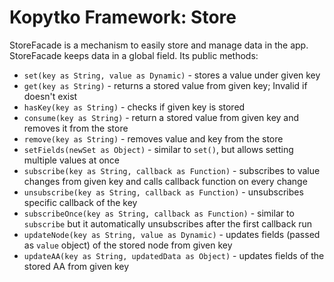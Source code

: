 # Kopytko Framework: Store

StoreFacade is a mechanism to easily store and manage data in the app. StoreFacade keeps data in a global field.
Its public methods:
- `set(key as String, value as Dynamic)` - stores a value under given key
- `get(key as String)` - returns a stored value from given key; Invalid if doesn't exist
- `hasKey(key as String)` - checks if given key is stored
- `consume(key as String)` - return a stored value from given key and removes it from the store
- `remove(key as String)` - removes value and key from the store
- `setFields(newSet as Object)` - similar to `set()`, but allows setting multiple values at once
- `subscribe(key as String, callback as Function)` - subscribes to value changes from given key and calls callback function on every change
- `unsubscribe(key as String, callback as Function)` - unsubscribes specific callback of the key
- `subscribeOnce(key as String, callback as Function)` - similar to `subscribe` but it automatically unsubscribes after the first callback run
- `updateNode(key as String, value as Dynamic)` - updates fields (passed as `value` object) of the stored node from given key
- `updateAA(key as String, updatedData as Object)` - updates fields of the stored AA from given key
